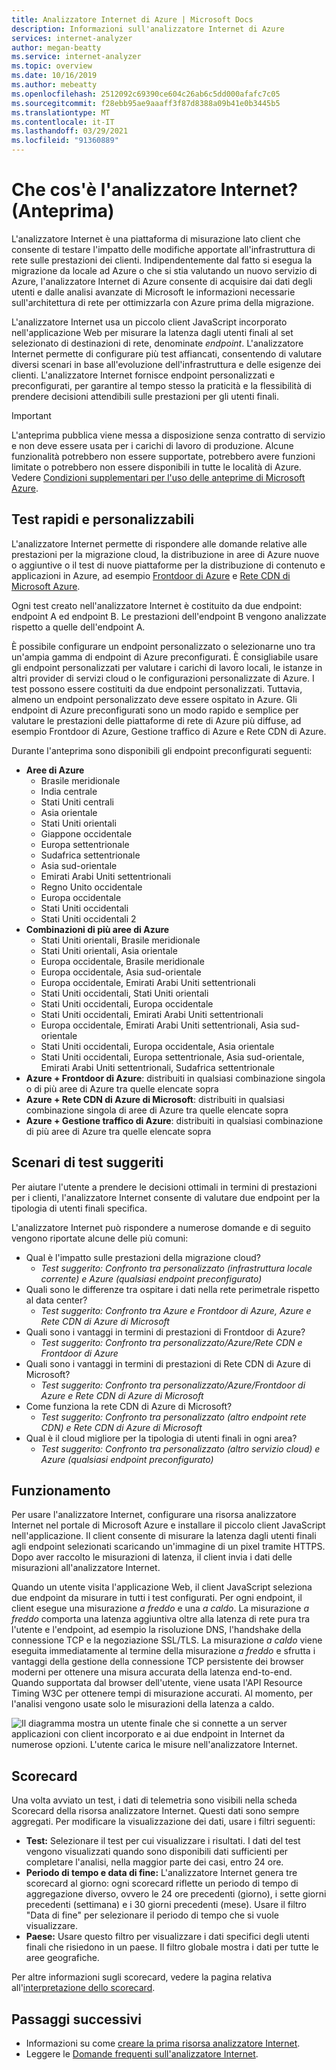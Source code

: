 ```yaml
---
title: Analizzatore Internet di Azure | Microsoft Docs
description: Informazioni sull'analizzatore Internet di Azure
services: internet-analyzer
author: megan-beatty
ms.service: internet-analyzer
ms.topic: overview
ms.date: 10/16/2019
ms.author: mebeatty
ms.openlocfilehash: 2512092c69390ce604c26ab6c5dd000afafc7c05
ms.sourcegitcommit: f28ebb95ae9aaaff3f87d8388a09b41e0b3445b5
ms.translationtype: MT
ms.contentlocale: it-IT
ms.lasthandoff: 03/29/2021
ms.locfileid: "91360889"
---
```

# <a name="what-is-internet-analyzer-preview"></a>Che cos'è l'analizzatore Internet? (Anteprima)

L'analizzatore Internet è una piattaforma di misurazione lato client che consente di testare l'impatto delle modifiche apportate all'infrastruttura di rete sulle prestazioni dei clienti. Indipendentemente dal fatto si esegua la migrazione da locale ad Azure o che si stia valutando un nuovo servizio di Azure, l'analizzatore Internet di Azure consente di acquisire dai dati degli utenti e dalle analisi avanzate di Microsoft le informazioni necessarie sull'architettura di rete per ottimizzarla con Azure prima della migrazione.

L'analizzatore Internet usa un piccolo client JavaScript incorporato nell'applicazione Web per misurare la latenza dagli utenti finali al set selezionato di destinazioni di rete, denominate _endpoint_. L'analizzatore Internet permette di configurare più test affiancati, consentendo di valutare diversi scenari in base all'evoluzione dell'infrastruttura e delle esigenze dei clienti. L'analizzatore Internet fornisce endpoint personalizzati e preconfigurati, per garantire al tempo stesso la praticità e la flessibilità di prendere decisioni attendibili sulle prestazioni per gli utenti finali. 


> [!IMPORTANT]
> L'anteprima pubblica viene messa a disposizione senza contratto di servizio e non deve essere usata per i carichi di lavoro di produzione. Alcune funzionalità potrebbero non essere supportate, potrebbero avere funzioni limitate o potrebbero non essere disponibili in tutte le località di Azure. Vedere [Condizioni supplementari per l'uso delle anteprime di Microsoft Azure](https://azure.microsoft.com/support/legal/preview-supplemental-terms/).
>

## <a name="quick--customizable-tests"></a>Test rapidi e personalizzabili

L'analizzatore Internet permette di rispondere alle domande relative alle prestazioni per la migrazione cloud, la distribuzione in aree di Azure nuove o aggiuntive o il test di nuove piattaforme per la distribuzione di contenuto e applicazioni in Azure, ad esempio [Frontdoor di Azure](https://azure.microsoft.com/services/frontdoor/) e [Rete CDN di Microsoft Azure](https://azure.microsoft.com/services/cdn/). 

Ogni test creato nell'analizzatore Internet è costituito da due endpoint: endpoint A ed endpoint B. Le prestazioni dell'endpoint B vengono analizzate rispetto a quelle dell'endpoint A. 

È possibile configurare un endpoint personalizzato o selezionarne uno tra un'ampia gamma di endpoint di Azure preconfigurati. È consigliabile usare gli endpoint personalizzati per valutare i carichi di lavoro locali, le istanze in altri provider di servizi cloud o le configurazioni personalizzate di Azure. I test possono essere costituiti da due endpoint personalizzati. Tuttavia, almeno un endpoint personalizzato deve essere ospitato in Azure. Gli endpoint di Azure preconfigurati sono un modo rapido e semplice per valutare le prestazioni delle piattaforme di rete di Azure più diffuse, ad esempio Frontdoor di Azure, Gestione traffico di Azure e Rete CDN di Azure. 

Durante l'anteprima sono disponibili gli endpoint preconfigurati seguenti: 

* **Aree di Azure**
    * Brasile meridionale
    * India centrale
    * Stati Uniti centrali
    * Asia orientale
    * Stati Uniti orientali
    * Giappone occidentale
    * Europa settentrionale
    * Sudafrica settentrionale
    * Asia sud-orientale 
    * Emirati Arabi Uniti settentrionali
    * Regno Unito occidentale  
    * Europa occidentale
    * Stati Uniti occidentali 
    * Stati Uniti occidentali 2
* **Combinazioni di più aree di Azure** 
    * Stati Uniti orientali, Brasile meridionale 
    * Stati Uniti orientali, Asia orientale 
    * Europa occidentale, Brasile meridionale
    * Europa occidentale, Asia sud-orientale
    * Europa occidentale, Emirati Arabi Uniti settentrionali
    * Stati Uniti occidentali, Stati Uniti orientali 
    * Stati Uniti occidentali, Europa occidentale
    * Stati Uniti occidentali, Emirati Arabi Uniti settentrionali
    * Europa occidentale, Emirati Arabi Uniti settentrionali, Asia sud-orientale
    * Stati Uniti occidentali, Europa occidentale, Asia orientale
    * Stati Uniti occidentali, Europa settentrionale, Asia sud-orientale, Emirati Arabi Uniti settentrionali, Sudafrica settentrionale 
* **Azure + Frontdoor di Azure**: distribuiti in qualsiasi combinazione singola o di più aree di Azure tra quelle elencate sopra
* **Azure + Rete CDN di Azure di Microsoft**: distribuiti in qualsiasi combinazione singola di aree di Azure tra quelle elencate sopra
* **Azure + Gestione traffico di Azure**: distribuiti in qualsiasi combinazione di più aree di Azure tra quelle elencate sopra

## <a name="suggested-test-scenarios"></a>Scenari di test suggeriti 

Per aiutare l'utente a prendere le decisioni ottimali in termini di prestazioni per i clienti, l'analizzatore Internet consente di valutare due endpoint per la tipologia di utenti finali specifica. 

L'analizzatore Internet può rispondere a numerose domande e di seguito vengono riportate alcune delle più comuni: 
* Qual è l'impatto sulle prestazioni della migrazione cloud? 
    * *Test suggerito: Confronto tra personalizzato (infrastruttura locale corrente) e Azure (qualsiasi endpoint preconfigurato)*
* Quali sono le differenze tra ospitare i dati nella rete perimetrale rispetto al data center? 
    *  *Test suggerito: Confronto tra Azure e Frontdoor di Azure, Azure e Rete CDN di Azure di Microsoft*
* Quali sono i vantaggi in termini di prestazioni di Frontdoor di Azure?
    *  *Test suggerito: Confronto tra personalizzato/Azure/Rete CDN e Frontdoor di Azure*
* Quali sono i vantaggi in termini di prestazioni di Rete CDN di Azure di Microsoft? 
    *  *Test suggerito: Confronto tra personalizzato/Azure/Frontdoor di Azure e Rete CDN di Azure di Microsoft*
* Come funziona la rete CDN di Azure di Microsoft? 
    *  *Test suggerito: Confronto tra personalizzato (altro endpoint rete CDN) e Rete CDN di Azure di Microsoft*
* Qual è il cloud migliore per la tipologia di utenti finali in ogni area? 
    *  *Test suggerito: Confronto tra personalizzato (altro servizio cloud) e Azure (qualsiasi endpoint preconfigurato)*

## <a name="how-it-works"></a>Funzionamento

Per usare l'analizzatore Internet, configurare una risorsa analizzatore Internet nel portale di Microsoft Azure e installare il piccolo client JavaScript nell'applicazione. Il client consente di misurare la latenza dagli utenti finali agli endpoint selezionati scaricando un'immagine di un pixel tramite HTTPS. Dopo aver raccolto le misurazioni di latenza, il client invia i dati delle misurazioni all'analizzatore Internet.

Quando un utente visita l'applicazione Web, il client JavaScript seleziona due endpoint da misurare in tutti i test configurati. Per ogni endpoint, il client esegue una misurazione _a freddo_ e una _a caldo_. La misurazione _a freddo_ comporta una latenza aggiuntiva oltre alla latenza di rete pura tra l'utente e l'endpoint, ad esempio la risoluzione DNS, l'handshake della connessione TCP e la negoziazione SSL/TLS. La misurazione _a caldo_ viene eseguita immediatamente al termine della misurazione _a freddo_ e sfrutta i vantaggi della gestione della connessione TCP persistente dei browser moderni per ottenere una misura accurata della latenza end-to-end. Quando supportata dal browser dell'utente, viene usata l'API Resource Timing W3C per ottenere tempi di misurazione accurati. Al momento, per l'analisi vengono usate solo le misurazioni della latenza a caldo.

![Il diagramma mostra un utente finale che si connette a un server applicazioni con client incorporato e ai due endpoint in Internet da numerose opzioni. L'utente carica le misure nell'analizzatore Internet.](./media/ia-overview/architecture.png)


## <a name="scorecards"></a>Scorecard 

Una volta avviato un test, i dati di telemetria sono visibili nella scheda Scorecard della risorsa analizzatore Internet. Questi dati sono sempre aggregati. Per modificare la visualizzazione dei dati, usare i filtri seguenti: 

* **Test:** Selezionare il test per cui visualizzare i risultati. I dati del test vengono visualizzati quando sono disponibili dati sufficienti per completare l'analisi, nella maggior parte dei casi, entro 24 ore. 
* **Periodo di tempo e data di fine:** L'analizzatore Internet genera tre scorecard al giorno: ogni scorecard riflette un periodo di tempo di aggregazione diverso, ovvero le 24 ore precedenti (giorno), i sette giorni precedenti (settimana) e i 30 giorni precedenti (mese). Usare il filtro "Data di fine" per selezionare il periodo di tempo che si vuole visualizzare. 
* **Paese:** Usare questo filtro per visualizzare i dati specifici degli utenti finali che risiedono in un paese. Il filtro globale mostra i dati per tutte le aree geografiche.  

Per altre informazioni sugli scorecard, vedere la pagina relativa all'[interpretazione dello scorecard](internet-analyzer-scorecard.md). 


## <a name="next-steps"></a>Passaggi successivi

* Informazioni su come [creare la prima risorsa analizzatore Internet](internet-analyzer-create-test-portal.md).
* Leggere le [Domande frequenti sull'analizzatore Internet](internet-analyzer-faq.md). 
